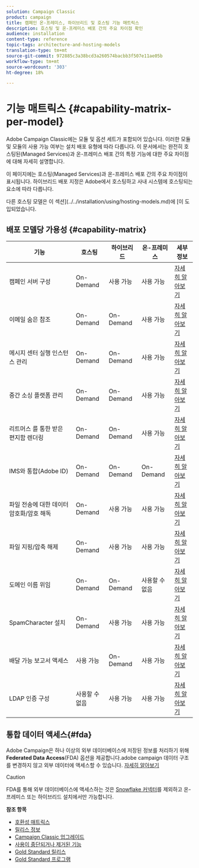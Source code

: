 ```yaml
---
solution: Campaign Classic
product: campaign
title: 캠페인 온-프레미스, 하이브리드 및 호스팅 기능 매트릭스
description: 호스팅 및 온-프레미스 배포 간의 주요 차이점 확인
audience: installation
content-type: reference
topic-tags: architecture-and-hosting-models
translation-type: tm+mt
source-git-commit: 972885c3a38bcd3a260574bacbb3f507e11ae05b
workflow-type: tm+mt
source-wordcount: '303'
ht-degree: 18%

---
```



# 기능 매트릭스 {#capability-matrix-per-model}

Adobe Campaign Classic에는 모듈 및 옵션 세트가 포함되어 있습니다. 이러한 모듈 및 모듈의 사용 가능 여부는 설치 배포 유형에 따라 다릅니다. 이 문서에서는 완전히 호스팅된(Managed Services)과 온-프레미스 배포 간의 특정 기능에 대한 주요 차이점에 대해 자세히 설명합니다.

이 페이지에는 호스팅(Managed Services)과 온-프레미스 배포 간의 주요 차이점이 표시됩니다. 하이브리드 배포 지정은 Adobe에서 호스팅하고 사내 시스템에 호스팅되는 요소에 따라 다릅니다.

다른 호스팅 모델은 이 섹션](../../installation/using/hosting-models.md)에 [이 도입되었습니다.

## 배포 모델당 가용성 {#capability-matrix}

| 기능 | 호스팅 | 하이브리드 | 온-프레미스 | 세부 정보 |
|-----------------------------------------------|------------------|-----------|---------------|-----------------------------------------------------------------------------------------------------------------------------------------------------------------------------------------------------------------------|
| 캠페인 서버 구성 | On-Demand | 사용 가능 | 사용 가능 | [자세히 알아보기](../../installation/using/the-server-configuration-file.md) |
| 이메일 숨은 참조 | On-Demand | On-Demand | 사용 가능 | [자세히 알아보기](../../installation/using/email-archiving.md) |
| 메시지 센터 실행 인스턴스 관리 | On-Demand | On-Demand | 사용 가능 | [자세히 알아보기](../../message-center/using/about-transactional-messaging.md) |
| 중간 소싱 플랫폼 관리 | On-Demand | On-Demand | 사용 가능 | [자세히 알아보기](../../installation/using/mid-sourcing-server.md) |
| 리트머스 를 통한 받은 편지함 렌더링 | On-Demand | On-Demand | 사용 가능 | [자세히 알아보기](../../delivery/using/inbox-rendering.md) |
| IMS와 통합(Adobe ID) | On-Demand | On-Demand | On-Demand | [자세히 알아보기](../../integrations/using/about-adobe-id.md) |
| 파일 전송에 대한 데이터 암호화/암호 해독 | On-Demand | 사용 가능 | 사용 가능 | [자세히 알아보기](../../workflow/using/importing-data.md#unzipping-or-decrypting-a-file-before-processing) |
| 파일 지핑/압축 해제 | On-Demand | 사용 가능 | 사용 가능 | [자세히 알아보기](../../workflow/using/importing-data.md#unzipping-or-decrypting-a-file-before-processing) |
| 도메인 이름 위임 | On-Demand | On-Demand | 사용할 수 없음 | [자세히 알아보기](https://helpx.adobe.com/kr/campaign/kb/domain-name-delegation.html) |
| SpamCharacter 설치 | On-Demand | 사용 가능 | 사용 가능 | [자세히 알아보기](../../delivery/using/spamassassin.md) |
| 배달 가능 보고서 액세스 | 사용 가능 | On-Demand | 사용 가능 | [자세히 알아보기](../../delivery/using/monitoring-deliverability.md) |
| LDAP 인증 구성 | 사용할 수 없음 | 사용 가능 | 사용 가능 | [자세히 알아보기](../../installation/using/connecting-through-ldap.md) |


## 통합 데이터 액세스{#fda}

Adobe Campaign은 하나 이상의 외부 데이터베이스에 저장된 정보를 처리하기 위해 **Federated Data Access**(FDA) 옵션을 제공합니다.adobe campaign 데이터 구조를 변경하지 않고 외부 데이터에 액세스할 수 있습니다. [자세히 알아보기](../../installation/using/about-fda.md)

>[!CAUTION]
>
>FDA를 통해 외부 데이터베이스에 액세스하는 것은 [Snowflake 커넥터](../../installation/using/configure-fda-snowflake.md)를 제외하고 온-프레미스 또는 하이브리드 설치에서만 가능합니다.


**참조 항목**

* [호환성 매트릭스](../../rn/using/compatibility-matrix.md)
* [릴리스 정보](../../rn/using/latest-release.md)
* [Campaign Classic 업그레이드](../../rn/using/rn-overview.md)
* [사용이 중단되거나 제거된 기능](../../rn/using/deprecated-features.md)
* [Gold Standard 릴리스](../../rn/using/gold-standard.md)
* [Gold Standard 프로그램](https://helpx.adobe.com/kr/campaign/kb/gold-standard.html)
